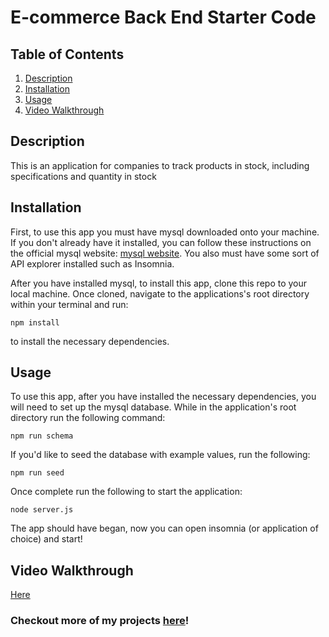 # E-commerce Back End Starter Code

## Table of Contents
1. [Description](#description)
2. [Installation](#installation)
3. [Usage](#usage)
5. [Video Walkthrough](#video-walkthrough)

## Description
This is an application for companies to track products in stock, including specifications and quantity in stock

## Installation
First, to use this app you must have mysql downloaded onto your machine. If you don't already have it installed, you can follow these instructions on the official mysql website: [mysql website](https://dev.mysql.com/doc/mysql-installation-excerpt/5.7/en/). You also must have some sort of API explorer installed such as Insomnia.

After you have installed mysql, to install this app, clone this repo to your local machine. Once cloned, navigate to the applications's root directory within your terminal and run:
```
npm install
``` 
to install the necessary dependencies. 

## Usage
To use this app, after you have installed the necessary dependencies, you will need to set up the mysql database. While in the application's root directory run the following command:
```
npm run schema
```
If you'd like to seed the database with example values, run the following:
```
npm run seed
```

Once complete run the following to start the application:
```
node server.js
```
The app should have began, now you can open insomnia (or application of choice) and start!

## Video Walkthrough
[Here]("https://drive.google.com/file/d/1oipPsmbi7F7mJjC0VuPJ7z5hdhiYmA8z/view?usp=share_link")

### Checkout more of my projects [here](https://github.com/taicedtea)!
